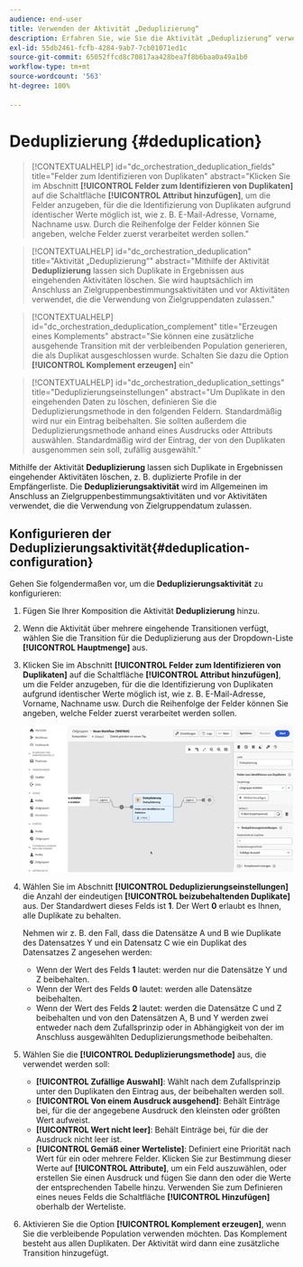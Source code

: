 ```yaml
---
audience: end-user
title: Verwenden der Aktivität „Deduplizierung“
description: Erfahren Sie, wie Sie die Aktivität „Deduplizierung“ verwenden.
exl-id: 55db2461-fcfb-4284-9ab7-7cb01071ed1c
source-git-commit: 65052ffcd8c70817aa428bea7f8b6baa0a49a1b0
workflow-type: tm+mt
source-wordcount: '563'
ht-degree: 100%

---
```


# Deduplizierung {#deduplication}

>[!CONTEXTUALHELP]
>id="dc_orchestration_deduplication_fields"
>title="Felder zum Identifizieren von Duplikaten"
>abstract="Klicken Sie im Abschnitt **[!UICONTROL Felder zum Identifizieren von Duplikaten]** auf die Schaltfläche **[!UICONTROL Attribut hinzufügen]**, um die Felder anzugeben, für die die Identifizierung von Duplikaten aufgrund identischer Werte möglich ist, wie z. B. E-Mail-Adresse, Vorname, Nachname usw. Durch die Reihenfolge der Felder können Sie angeben, welche Felder zuerst verarbeitet werden sollen."

>[!CONTEXTUALHELP]
>id="dc_orchestration_deduplication"
>title="Aktivität „Deduplizierung“"
>abstract="Mithilfe der Aktivität **Deduplizierung** lassen sich Duplikate in Ergebnissen aus eingehenden Aktivitäten löschen. Sie wird hauptsächlich im Anschluss an Zielgruppenbestimmungsaktivitäten und vor Aktivitäten verwendet, die die Verwendung von Zielgruppendaten zulassen."

>[!CONTEXTUALHELP]
>id="dc_orchestration_deduplication_complement"
>title="Erzeugen eines Komplements"
>abstract="Sie können eine zusätzliche ausgehende Transition mit der verbleibenden Population generieren, die als Duplikat ausgeschlossen wurde. Schalten Sie dazu die Option **[!UICONTROL Komplement erzeugen]** ein"

>[!CONTEXTUALHELP]
>id="dc_orchestration_deduplication_settings"
>title="Deduplizierungseinstellungen"
>abstract="Um Duplikate in den eingehenden Daten zu löschen, definieren Sie die Deduplizierungsmethode in den folgenden Feldern. Standardmäßig wird nur ein Eintrag beibehalten. Sie sollten außerdem die Deduplizierungsmethode anhand eines Ausdrucks oder Attributs auswählen. Standardmäßig wird der Eintrag, der von den Duplikaten ausgenommen sein soll, zufällig ausgewählt."

Mithilfe der Aktivität **Deduplizierung** lassen sich Duplikate in Ergebnissen eingehender Aktivitäten löschen, z. B. duplizierte Profile in der Empfängerliste. Die **Deduplizierungsaktivität** wird im Allgemeinen im Anschluss an Zielgruppenbestimmungsaktivitäten und vor Aktivitäten verwendet, die die Verwendung von Zielgruppendatum zulassen.

## Konfigurieren der Deduplizierungsaktivität{#deduplication-configuration}

Gehen Sie folgendermaßen vor, um die **Deduplizierungsaktivität** zu konfigurieren:

1. Fügen Sie Ihrer Komposition die Aktivität **Deduplizierung** hinzu.

1. Wenn die Aktivität über mehrere eingehende Transitionen verfügt, wählen Sie die Transition für die Deduplizierung aus der Dropdown-Liste **[!UICONTROL Hauptmenge]** aus.

1. Klicken Sie im Abschnitt **[!UICONTROL Felder zum Identifizieren von Duplikaten]** auf die Schaltfläche **[!UICONTROL Attribut hinzufügen]**, um die Felder anzugeben, für die die Identifizierung von Duplikaten aufgrund identischer Werte möglich ist, wie z. B. E-Mail-Adresse, Vorname, Nachname usw. Durch die Reihenfolge der Felder können Sie angeben, welche Felder zuerst verarbeitet werden sollen.

   ![](../assets/deduplication.png)

1. Wählen Sie im Abschnitt **[!UICONTROL Deduplizierungseinstellungen]** die Anzahl der eindeutigen **[!UICONTROL beizubehaltenden Duplikate]** aus. Der Standardwert dieses Felds ist **1**. Der Wert **0** erlaubt es Ihnen, alle Duplikate zu behalten.

   Nehmen wir z. B. den Fall, dass die Datensätze A und B wie Duplikate des Datensatzes Y und ein Datensatz C wie ein Duplikat des Datensatzes Z angesehen werden:

   * Wenn der Wert des Felds **1** lautet: werden nur die Datensätze Y und Z beibehalten.
   * Wenn der Wert des Felds **0** lautet: werden alle Datensätze beibehalten.
   * Wenn der Wert des Felds **2** lautet: werden die Datensätze C und Z beibehalten und von den Datensätzen A, B und Y werden zwei entweder nach dem Zufallsprinzip oder in Abhängigkeit von der im Anschluss ausgewählten Deduplizierungsmethode beibehalten.

1. Wählen Sie die **[!UICONTROL Deduplizierungsmethode]** aus, die verwendet werden soll:

   * **[!UICONTROL Zufällige Auswahl]**: Wählt nach dem Zufallsprinzip unter den Duplikaten den Eintrag aus, der beibehalten werden soll.
   * **[!UICONTROL Von einem Ausdruck ausgehend]**: Behält Einträge bei, für die der angegebene Ausdruck den kleinsten oder größten Wert aufweist.
   * **[!UICONTROL Wert nicht leer]**: Behält Einträge bei, für die der Ausdruck nicht leer ist.
   * **[!UICONTROL Gemäß einer Werteliste]**: Definiert eine Priorität nach Wert für ein oder mehrere Felder. Klicken Sie zur Bestimmung dieser Werte auf **[!UICONTROL Attribute]**, um ein Feld auszuwählen, oder erstellen Sie einen Ausdruck und fügen Sie dann den oder die Werte der entsprechenden Tabelle hinzu. Verwenden Sie zum Definieren eines neues Felds die Schaltfläche **[!UICONTROL Hinzufügen]** oberhalb der Werteliste.

1. Aktivieren Sie die Option **[!UICONTROL Komplement erzeugen]**, wenn Sie die verbleibende Population verwenden möchten. Das Komplement besteht aus allen Duplikaten. Der Aktivität wird dann eine zusätzliche Transition hinzugefügt.

<!--
## Example{#deduplication-example}

In the following example, use a deduplication activity to exclude duplicates from the target before sending a delivery. The identified duplicated profiles are added to a dedicated audience that can be reused if necessary. Choose the **Email** address to identify the duplicates. Keep 1 entry and select the **Random** deduplication method.

![](../assets/workflow-deduplication-example.png)
-->
